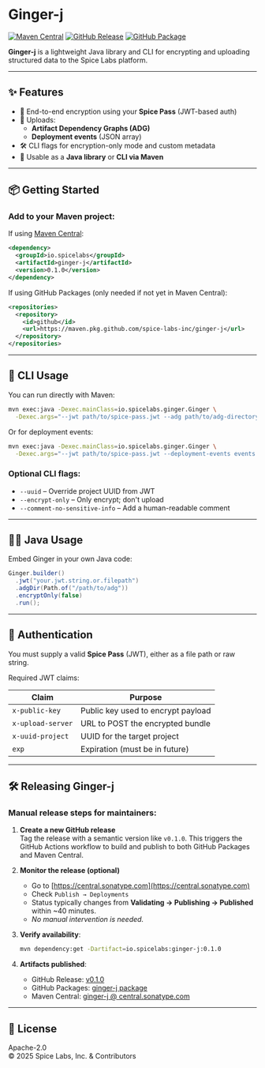 # Ginger-j

[![Maven Central](https://img.shields.io/maven-central/v/io.spicelabs/ginger-j?label=Maven%20Central)](https://central.sonatype.com/artifact/io.spicelabs/ginger-j)
[![GitHub Release](https://img.shields.io/github/v/release/spice-labs-inc/ginger-j?label=GitHub%20Release)](https://github.com/spice-labs-inc/ginger-j/releases)
[![GitHub Package](https://img.shields.io/badge/GitHub-Packages-blue?logo=github)](https://github.com/spice-labs-inc/ginger-j/packages/)

**Ginger-j** is a lightweight Java library and CLI for encrypting and uploading structured data to the Spice Labs platform.

---

## ✨ Features

- 🔐 End-to-end encryption using your **Spice Pass** (JWT-based auth)
- 📁 Uploads:
  - **Artifact Dependency Graphs (ADG)**
  - **Deployment events** (JSON array)
- 🛠️ CLI flags for encryption-only mode and custom metadata
- 🧩 Usable as a **Java library** or **CLI via Maven**

---

## 📦 Getting Started

### Add to your Maven project:

If using [Maven Central](https://central.sonatype.com/artifact/io.spicelabs/ginger-j):

```xml
<dependency>
  <groupId>io.spicelabs</groupId>
  <artifactId>ginger-j</artifactId>
  <version>0.1.0</version>
</dependency>
```

If using GitHub Packages (only needed if not yet in Maven Central):

```xml
<repositories>
  <repository>
    <id>github</id>
    <url>https://maven.pkg.github.com/spice-labs-inc/ginger-j</url>
  </repository>
</repositories>
```

---

## 🚀 CLI Usage

You can run directly with Maven:

```bash
mvn exec:java -Dexec.mainClass=io.spicelabs.ginger.Ginger \
  -Dexec.args="--jwt path/to/spice-pass.jwt --adg path/to/adg-directory"
```

Or for deployment events:

```bash
mvn exec:java -Dexec.mainClass=io.spicelabs.ginger.Ginger \
  -Dexec.args="--jwt path/to/spice-pass.jwt --deployment-events events.json"
```

### Optional CLI flags:

- `--uuid` – Override project UUID from JWT
- `--encrypt-only` – Only encrypt; don't upload
- `--comment-no-sensitive-info` – Add a human-readable comment

---

## 🧑‍💻 Java Usage

Embed Ginger in your own Java code:

```java
Ginger.builder()
  .jwt("your.jwt.string.or.filepath")
  .adgDir(Path.of("/path/to/adg"))
  .encryptOnly(false)
  .run();
```

---

## 🪪 Authentication

You must supply a valid **Spice Pass** (JWT), either as a file path or raw string.

Required JWT claims:

| Claim             | Purpose                            |
|------------------|-------------------------------------|
| `x-public-key`    | Public key used to encrypt payload |
| `x-upload-server` | URL to POST the encrypted bundle   |
| `x-uuid-project`  | UUID for the target project        |
| `exp`             | Expiration (must be in future)     |

---

## 🛠️ Releasing Ginger-j

### Manual release steps for maintainers:

1. **Create a new GitHub release**  
   Tag the release with a semantic version like `v0.1.0`. This triggers the GitHub Actions workflow to build and publish to both GitHub Packages and Maven Central.

2. **Monitor the release (optional)**  
   - Go to [https://central.sonatype.com](https://central.sonatype.com)
   - Check `Publish → Deployments`
   - Status typically changes from **Validating → Publishing → Published** within ~40 minutes.
   - _No manual intervention is needed._

3. **Verify availability**:

   ```bash
   mvn dependency:get -Dartifact=io.spicelabs:ginger-j:0.1.0
   ```

4. **Artifacts published**:
   - GitHub Release: [v0.1.0](https://github.com/spice-labs-inc/ginger-j/releases/tag/v0.1.0)
   - GitHub Packages: [ginger-j package](https://github.com/spice-labs-inc/ginger-j/packages)
   - Maven Central: [ginger-j @ central.sonatype.com](https://central.sonatype.com/artifact/io.spicelabs/ginger-j)

---

## 📜 License

Apache-2.0  
© 2025 Spice Labs, Inc. & Contributors